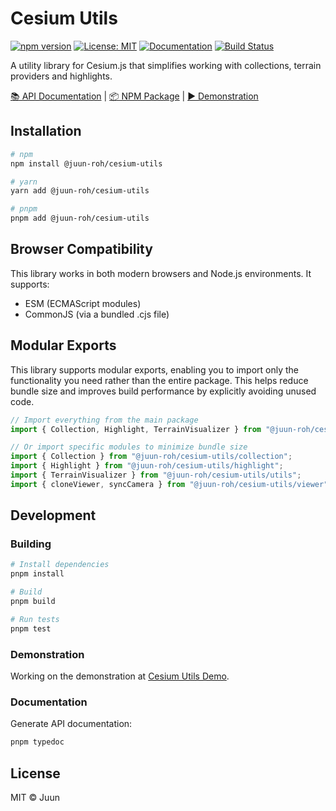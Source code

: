 # Cesium Utils

[![npm version](https://img.shields.io/npm/v/@juun-roh/cesium-utils.svg)](https://www.npmjs.com/package/@juun-roh/cesium-utils)
[![License: MIT](https://img.shields.io/badge/License-MIT-yellow.svg)](https://opensource.org/licenses/MIT)
[![Documentation](https://img.shields.io/badge/docs-typedoc-blue)](https://juunie-roh.github.io/cesium-utils/)
[![Build Status](https://img.shields.io/github/actions/workflow/status/juunie-roh/cesium-utils/release-and-publish.yml)](https://github.com/juunie-roh/cesium-utils/actions)

A utility library for Cesium.js that simplifies working with collections, terrain providers and highlights.

[📚 API Documentation](https://juunie-roh.github.io/cesium-utils/) | [📦 NPM Package](https://www.npmjs.com/package/@juun-roh/cesium-utils) | [▶️ Demonstration](https://juun.vercel.app/cesium-utils)

## Installation

```bash
# npm
npm install @juun-roh/cesium-utils

# yarn
yarn add @juun-roh/cesium-utils

# pnpm
pnpm add @juun-roh/cesium-utils
```

## Browser Compatibility

This library works in both modern browsers and Node.js environments. It supports:

* ESM (ECMAScript modules)
* CommonJS (via a bundled .cjs file)

## Modular Exports

This library supports modular exports, enabling you to import only the functionality you need rather than the entire package. This helps reduce bundle size and improves build performance by explicitly avoiding unused code.

```typescript
// Import everything from the main package
import { Collection, Highlight, TerrainVisualizer } from "@juun-roh/cesium-utils";

// Or import specific modules to minimize bundle size
import { Collection } from "@juun-roh/cesium-utils/collection";
import { Highlight } from "@juun-roh/cesium-utils/highlight";
import { TerrainVisualizer } from "@juun-roh/cesium-utils/utils";
import { cloneViewer, syncCamera } from "@juun-roh/cesium-utils/viewer";
```

## Development

### Building

```bash
# Install dependencies
pnpm install

# Build
pnpm build

# Run tests
pnpm test
```

### Demonstration

Working on the demonstration at [Cesium Utils Demo](https://juun.vercel.app/cesium-utils).

### Documentation

Generate API documentation:

```bash
pnpm typedoc
```

## License

MIT © Juun
